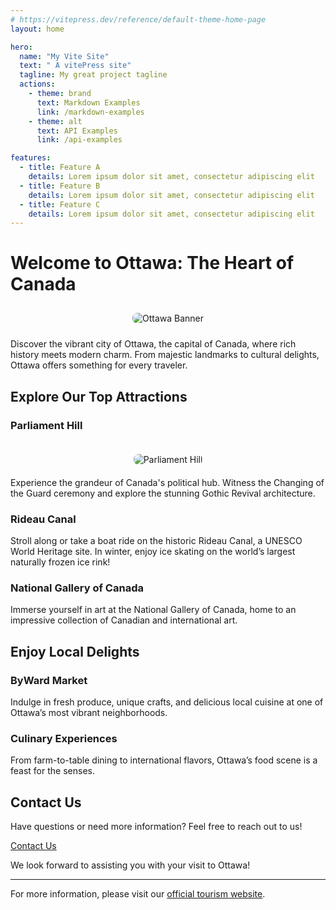```yaml
---
# https://vitepress.dev/reference/default-theme-home-page
layout: home

hero:
  name: "My Vite Site"
  text: " A vitePress site"
  tagline: My great project tagline
  actions:
    - theme: brand
      text: Markdown Examples
      link: /markdown-examples
    - theme: alt
      text: API Examples
      link: /api-examples

features:
  - title: Feature A
    details: Lorem ipsum dolor sit amet, consectetur adipiscing elit
  - title: Feature B
    details: Lorem ipsum dolor sit amet, consectetur adipiscing elit
  - title: Feature C
    details: Lorem ipsum dolor sit amet, consectetur adipiscing elit
---
```


# Welcome to Ottawa: The Heart of Canada

<div style="text-align: center; padding: 10px;">
    <img src="https://i.ytimg.com/vi/UUF7fNWNCm8/maxresdefault.jpg" alt="Ottawa Banner" style="max-width: 100%; height: auto; border-radius: 8px;">
</div>

Discover the vibrant city of Ottawa, the capital of Canada, where rich history meets modern charm. From majestic landmarks to cultural delights, Ottawa offers something for every traveler. 

## Explore Our Top Attractions

### Parliament Hill
<div style="text-align: center; padding: 20px;">
    <img src="https://www.worldatlas.com/r/w1200/upload/49/e7/6f/shutterstock-125115317.jpg" alt="Parliament Hill" style="max-width: 100%; height: auto; border-radius: 8px;">
</div>
Experience the grandeur of Canada's political hub. Witness the Changing of the Guard ceremony and explore the stunning Gothic Revival architecture.

### Rideau Canal
Stroll along or take a boat ride on the historic Rideau Canal, a UNESCO World Heritage site. In winter, enjoy ice skating on the world’s largest naturally frozen ice rink!

### National Gallery of Canada
Immerse yourself in art at the National Gallery of Canada, home to an impressive collection of Canadian and international art.

## Enjoy Local Delights

### ByWard Market
Indulge in fresh produce, unique crafts, and delicious local cuisine at one of Ottawa’s most vibrant neighborhoods.

### Culinary Experiences
From farm-to-table dining to international flavors, Ottawa’s food scene is a feast for the senses.

## Contact Us

Have questions or need more information? Feel free to reach out to us!

[Contact Us](https://example.com/contact)

We look forward to assisting you with your visit to Ottawa!

---

For more information, please visit our [official tourism website](https://example.com).
